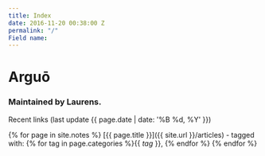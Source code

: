 ```yaml
---
title: Index
date: 2016-11-20 00:38:00 Z
permalink: "/"
Field name: 
---
```


<LINK href="{{site.url}}/css/default.css" rel="stylesheet" type="text/css">

# Arguō

### Maintained by Laurens.

Recent links
\(last update {{ page.date | date: '%B %d, %Y' }})

{% for page in site.notes %}
\[{{ page.title }}\]({{ site.url }}/articles) -
tagged with: {% for tag in page.categories %}{{ *tag* }}, {% endfor %}
{% endfor %}